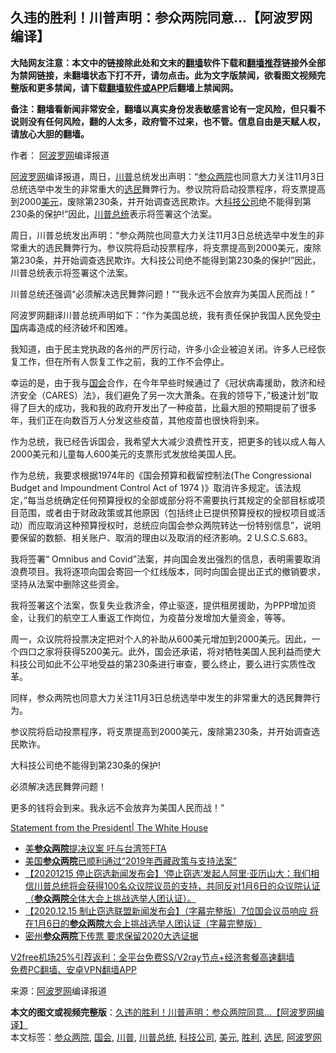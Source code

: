  <h2>久违的胜利！川普声明：参众两院同意…【阿波罗网编译】</h2> <p class="notice"><b>大陆网友注意：本文中的链接除此处和文末的<a href="https://github.com/bannedbook/fanqiang" >翻墙</a>软件下载和<a href="https://github.com/killgcd/justmysocks/blob/master/README.md">翻墙推荐</a>链接外全部为禁网链接，未翻墙状态下打不开，请勿点击。此为文字版禁闻，欲看图文视频完整版和更多禁闻，请下载<a href="https://github.com/bannedbook/fanqiang">翻墙软件或APP</a>后翻墙上禁闻网。</p><p>备注：翻墙看新闻非常安全，翻墙以真实身份发表敏感言论有一定风险，但只看不说则没有任何风险，翻的人太多，政府管不过来，也不管。信息自由是天赋人权，请放心大胆的翻墙。</b></p>  <div class="entry"> <p>作者： <span class='wp_keywordlink_affiliate'><a href="https://www.aboluowang.com/" title="阿波罗网" target="_blank">阿波罗网</a></span>编译报道</p> <p id="summary"><a href="https://www.bannedbook.org/bnews/tag/%e9%98%bf%e6%b3%a2%e7%bd%97%e7%bd%91/" class="st_tag internal_tag" rel="tag" title="标签 阿波罗网 下的日志">阿波罗网</a>编译报道，周日，<a href="https://www.bannedbook.org/bnews/tag/%e5%b7%9d%e6%99%ae/" class="st_tag internal_tag" rel="tag" title="标签 川普 下的日志">川普</a>总统发出声明：“<a href="https://www.bannedbook.org/bnews/tag/%e5%8f%82%e4%bc%97%e4%b8%a4%e9%99%a2/" class="st_tag internal_tag" rel="tag" title="标签 参众两院 下的日志">参众两院</a>也同意大力关注11月3日总统选举中发生的非常重大的<a href="https://www.bannedbook.org/bnews/tag/%E9%80%89%E6%B0%91/" class="st_tag internal_tag" rel="tag" title="标签 选民 下的日志">选民</a>舞弊行为。参议院将启动投票程序，将支票提高到2000<a href="https://www.bannedbook.org/bnews/tag/%e7%be%8e%e5%85%83/" class="st_tag internal_tag" rel="tag" title="标签 美元 下的日志">美元</a>，废除第230条，并开始调查选民欺诈。大<a href="https://www.bannedbook.org/bnews/tag/%E7%A7%91%E6%8A%80%E5%85%AC%E5%8F%B8/" class="st_tag internal_tag" rel="tag" title="标签 科技公司 下的日志">科技公司</a>绝不能得到第230条的保护!”因此，<a href="https://www.bannedbook.org/bnews/tag/%E5%B7%9D%E6%99%AE%E6%80%BB%E7%BB%9F/" class="st_tag internal_tag" rel="tag" title="标签 川普总统 下的日志">川普总统</a>表示将签署这个法案。</p> <p>周日，川普总统发出声明：“参众两院也同意大力关注11月3日总统选举中发生的非常重大的选民舞弊行为。参议院将启动投票程序，将支票提高到2000美元，废除第230条，并开始调查选民欺诈。大科技公司绝不能得到第230条的保护!”因此，川普总统表示将签署这个法案。</p> <p>川普总统还强调“必须解决选民舞弊问题！”“我永远不会放弃为美国人民而战！”</p>  <p>阿波罗网翻译川普总统声明如下：“作为美国总统，我有责任保护我国人民免受<span class='wp_keywordlink_affiliate'><a href="https://www.bannedbook.org/" title="中国" target="_blank">中国</a></span>病毒造成的经济破坏和困难。</p> <p>我知道，由于民主党执政的各州的严厉行动，许多小企业被迫关闭。许多人已经恢复工作，但在所有人恢复工作之前，我的工作不会停止。</p> <p>幸运的是，由于我与<a href="https://www.bannedbook.org/bnews/tag/%e5%9b%bd%e4%bc%9a/" class="st_tag internal_tag" rel="tag" title="标签 国会 下的日志">国会</a>合作，在今年早些时候通过了《冠状病毒援助，救济和经济安全（CARES）法》，我们避免了另一次大萧条。在我的领导下，&#8221;极速计划&#8221;取得了巨大的成功，我和我的政府开发出了一种疫苗，比最大胆的预期提前了很多年，我们正在向数百万人分发这些疫苗，其他疫苗也很快将到来。</p> <p>作为总统，我已经告诉国会，我希望大大减少浪费性开支，把更多的钱以成人每人2000美元和儿童每人600美元的支票形式发放给美国人民。</p>  <p>作为总统，我要求根据1974年的《国会预算和截留控制法(The Congressional Budget and Impoundment Control Act of 1974 )》取消许多规定。该法规定，&#8221;每当总统确定任何预算授权的全部或部分将不需要执行其规定的全部目标或项目范围，或者由于财政政策或其他原因（包括终止已提供预算授权的授权项目或活动）而应取消这种预算授权时，总统应向国会参众两院转达一份特别信息&#8221;，说明要保留的数额、相关账户、取消的理由以及取消的经济影响。2 U.S.C.S.683。</p> <p>我将签署“&nbsp;Omnibus and Covid”法案，并向国会发出强烈的信息，表明需要取消浪费项目。我将逐项向国会寄回一个红线版本，同时向国会提出正式的撤销要求，坚持从法案中删除这些资金。</p> <p>我将签署这个法案，恢复失业救济金，停止驱逐，提供租房援助，为PPP增加资金，让我们的航空工人重返工作岗位，为疫苗分发增加大量资金，等等。</p> <p>周一，众议院将投票决定把对个人的补助从600美元增加到2000美元。因此，一个四口之家将获得5200美元。此外，国会还承诺，将对牺牲美国人民利益而使大科技公司如此不公平地受益的第230条进行审查，要么终止，要么进行实质性改革。</p>  <p>同样，参众两院也同意大力关注11月3日总统选举中发生的非常重大的选民舞弊行为。</p> <p>参议院将启动投票程序，将支票提高到2000美元，废除第230条，并开始调查选民欺诈。</p> <p>大科技公司绝不能得到第230条的保护!</p> <p>必须解决选民舞弊问题！</p>  <p>更多的钱将会到来。我永远不会放弃为美国人民而战！”</p> <p><a href="https://www.whitehouse.gov/briefings-statements/statement-from-the-president-122720/?utm_source=link&amp;utm_medium=header">Statement from the President| The White House</a></p> <ul class='op-related-articles' title='相关阅读'> <li><a href='https://www.bannedbook.org/bnews/comments/20201224/1453967.html' target='_blank'>美<b>参众两院</b>提决议案 吁与台湾签FTA</a></li> <li><a href='https://www.bannedbook.org/bnews/renquan/xizang/20201222/1452904.html' target='_blank'>美国<b>参众两院</b>已顺利通过“2019年西藏政策与支持法案”</a></li> <li><a href='https://www.bannedbook.org/bnews/bannedvideo/20201220/1451353.html' target='_blank'>【20201215 停止窃选新闻发布会】‘停止窃选’发起人阿里·亚历山大：我们相信川普总统将会获得100名众议院议员的支持，共同反对1月6日的众议院认证（<b>参众两院</b>全体大会上挑战选举人团认证）。</a></li> <li><a href='https://www.bannedbook.org/bnews/bannedvideo/20201219/1450711.html' target='_blank'>【2020.12.15 制止窃选联盟新闻发布会】（字幕完整版）7位国会议员响应 将在1月6日的<b>参众两院</b>大会上挑战选举人团认证（字幕完整版）</a></li> <li><a href='https://www.bannedbook.org/bnews/cnnews/20201216/1449069.html' target='_blank'>密州<b>参众两院</b>下传票 要求保留2020大选证据</a></li> </ul> <p class="texttj"> <a href="https://www.bannedbook.org/forum23/topic22702.html" target="_blank">V2free机场25%引荐返利：全平台免费SS/V2ray节点+经济套餐高速翻墙</a><br/> <a href="https://github.com/bannedbook/fanqiang/wiki/%E7%A6%81%E9%97%BB%E7%BD%91%E5%AE%89%E5%8D%93%E7%BF%BB%E5%A2%99%E6%96%B0%E9%97%BBAPP" target="_blank">免费PC翻墙、安卓VPN翻墙APP</a></p><p> 来源：<a href="https://www.aboluowang.com/2020/1228/1539044.html" target="_blank">阿波罗网</a>编译报道 </p><a name='sharetosocial'></a>       <div><b>本文的图文或视频完整版</b>：<a href='https://www.bannedbook.org/bnews/topimagenews/20201228/1456342.html'>久违的胜利！川普声明：参众两院同意…【阿波罗网编译】</a></div>  </div><!--END ENTRY--> <div class="postfooter"> <div>本文标签：<a href="https://www.bannedbook.org/bnews/tag/%e5%8f%82%e4%bc%97%e4%b8%a4%e9%99%a2/" rel="tag">参众两院</a>, <a href="https://www.bannedbook.org/bnews/tag/%e5%9b%bd%e4%bc%9a/" rel="tag">国会</a>, <a href="https://www.bannedbook.org/bnews/tag/%e5%b7%9d%e6%99%ae/" rel="tag">川普</a>, <a href="https://www.bannedbook.org/bnews/tag/%E5%B7%9D%E6%99%AE%E6%80%BB%E7%BB%9F/" rel="tag">川普总统</a>, <a href="https://www.bannedbook.org/bnews/tag/%E7%A7%91%E6%8A%80%E5%85%AC%E5%8F%B8/" rel="tag">科技公司</a>, <a href="https://www.bannedbook.org/bnews/tag/%e7%be%8e%e5%85%83/" rel="tag">美元</a>, <a href="https://www.bannedbook.org/bnews/tag/%E8%83%9C%E5%88%A9/" rel="tag">胜利</a>, <a href="https://www.bannedbook.org/bnews/tag/%E9%80%89%E6%B0%91/" rel="tag">选民</a>, <a href="https://www.bannedbook.org/bnews/tag/%e9%98%bf%e6%b3%a2%e7%bd%97%e7%bd%91/" rel="tag">阿波罗网</a></div>  </div><!--END POSTFOOTER--> 